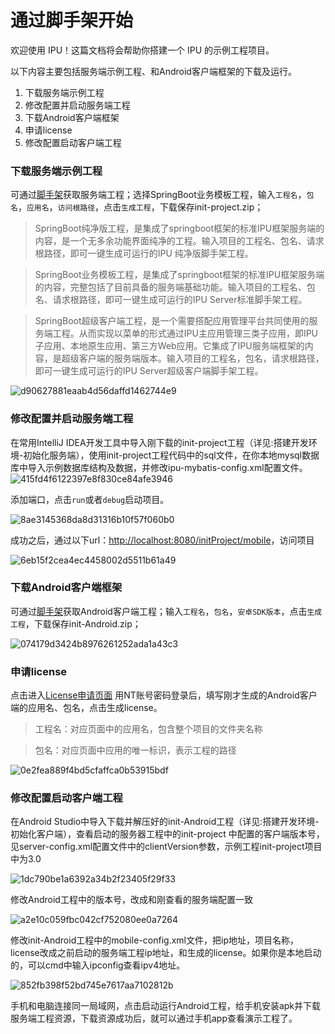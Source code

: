 # 通过脚手架开始
欢迎使用 IPU！这篇文档将会帮助你搭建一个 IPU 的示例工程项目。

以下内容主要包括服务端示例工程、和Android客户端框架的下载及运行。

1. 下载服务端示例工程
2. 修改配置并启动服务端工程
4. 下载Android客户端框架
5. 申请license
5. 修改配置启动客户端工程

### 下载服务端示例工程

可通过[脚手架](http://www.aiipu.com/scaffold)获取服务端工程；选择SpringBoot业务模板工程，输入`工程名`，`包名`，`应用名`，`访问根路径`，点击`生成工程`，下载保存init-project.zip；

> SpringBoot纯净版工程，是集成了springboot框架的标准IPU框架服务端的内容，是一个无多余功能界面纯净的工程。输入项目的工程名、包名、请求根路径，即可一键生成可运行的IPU 纯净版脚手架工程。

> SpringBoot业务模板工程，是集成了springboot框架的标准IPU框架服务端的内容，完整包括了目前具备的服务端基础功能。输入项目的工程名、包名、请求根路径，即可一键生成可运行的IPU Server标准脚手架工程。

> SpringBoot超级客户端工程，是一个需要搭配应用管理平台共同使用的服务端工程。从而实现以菜单的形式通过IPU主应用管理三类子应用，即IPU子应用、本地原生应用、第三方Web应用。它集成了IPU服务端框架的内容，是超级客户端的服务端版本。输入项目的工程名，包名，请求根路径，即可一键生成可运行的IPU Server超级客户端脚手架工程。

![d90627881eaab4d56daffd1462744e9](images/d90627881eaab4d56daffd1462744e9-16287414923441.png)

### 修改配置并启动服务端工程

在常用IntelliJ IDEA开发工具中导入刚下载的init-project工程（详见:搭建开发环境-初始化服务端），使用init-project工程代码中的sql文件，在你本地mysql数据库中导入示例数据库结构及数据，并修改ipu-mybatis-config.xml配置文件。![415fd4f6122397e8f830ce84afe3946](images/415fd4f6122397e8f830ce84afe3946.png)

添加端口，点击`run`或者`debug`启动项目。

![8ae3145368da8d31316b10f57f060b0](images/8ae3145368da8d31316b10f57f060b0.png)

成功之后，通过以下url：[http://localhost:8080/initProject/mobile](http://localhost:8080/initProject/mobile)，访问项目

![6eb15f2cea4ec4458002d5511b61a49](images/6eb15f2cea4ec4458002d5511b61a49.png)

### 下载Android客户端框架

可通过[脚手架](http://www.aiipu.com/scaffold)获取Android客户端工程；输入`工程名`，`包名`，`安卓SDK版本`，点击`生成工程`，下载保存init-Android.zip；

![074179d3424b8976261252ada1a43c3](images/074179d3424b8976261252ada1a43c3.png)

### 申请license

点击进入[License申请页面](http://www.aiipu.com/license-server/mobile?sessionId=null) 用NT账号密码登录后，填写刚才生成的Android客户端的应用名、包名，点击生成license。

> 工程名：对应页面中的应用名，包含整个项目的文件夹名称

> 包名：对应页面中应用的唯一标识，表示工程的路径

![0e2fea889f4bd5cfaffca0b53915bdf](images/0e2fea889f4bd5cfaffca0b53915bdf.png)

### 修改配置启动客户端工程

在Android Studio中导入下载并解压好的init-Android工程（详见:搭建开发环境-初始化客户端），查看启动的服务器工程中的init-project 中配置的客户端版本号，见server-config.xml配置文件中的clientVersion参数，示例工程init-project项目中为3.0

![1dc790be1a6392a34b2f23405f29f33](images/1dc790be1a6392a34b2f23405f29f33.png)

修改Android工程中的版本号，改成和刚查看的服务端配置一致

![a2e10c059fbc042cf752080ee0a7264](images/a2e10c059fbc042cf752080ee0a7264.png)

修改init-Android工程中的mobile-config.xml文件，把ip地址，项目名称，license改成之前启动的服务端工程ip地址，和生成的license。如果你是本地启动的，可以cmd中输入ipconfig查看ipv4地址。

![852fb398f52bd745e7617aa7102812b](images/852fb398f52bd745e7617aa7102812b.png)

手机和电脑连接同一局域网，点击启动运行Android工程，给手机安装apk并下载服务端工程资源，下载资源成功后，就可以通过手机app查看演示工程了。


